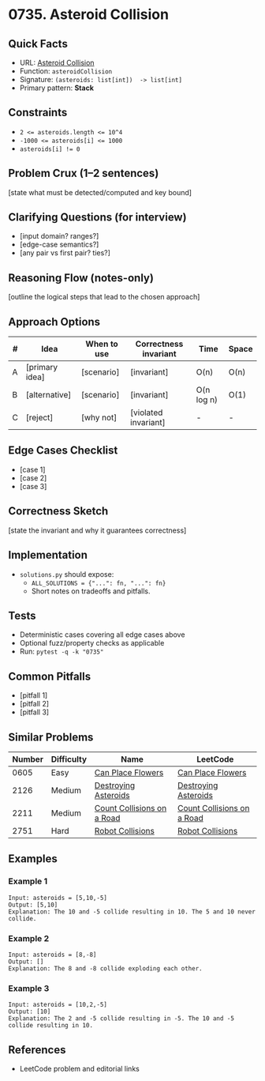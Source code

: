 # 0735. Asteroid Collision

## Quick Facts

- URL: [Asteroid Collision](https://leetcode.com/problems/asteroid-collision/)
- Function: `asteroidCollision`
- Signature: `(asteroids: list[int])  -> list[int]`
- Primary pattern: **Stack**

## Constraints

- `2 <= asteroids.length <= 10^4`
- `-1000 <= asteroids[i] <= 1000`
- `asteroids[i] != 0`

## Problem Crux (1–2 sentences)

[state what must be detected/computed and key bound]

## Clarifying Questions (for interview)

- [input domain? ranges?]
- [edge-case semantics?]
- [any pair vs first pair? ties?]

## Reasoning Flow (notes-only)

[outline the logical steps that lead to the chosen approach]

## Approach Options

| # | Idea | When to use | Correctness invariant | Time | Space |
|---|------|-------------|-----------------------|------|-------|
| A | [primary idea] | [scenario] | [invariant] | O(n) | O(n) |
| B | [alternative] | [scenario] | [invariant] | O(n log n) | O(1) |
| C | [reject] | [why not] | [violated invariant] | - | - |

## Edge Cases Checklist

- [case 1]
- [case 2]
- [case 3]

## Correctness Sketch

[state the invariant and why it guarantees correctness]

## Implementation

- `solutions.py` should expose:
  - `ALL_SOLUTIONS = {"...": fn, "...": fn}`
  - Short notes on tradeoffs and pitfalls.

## Tests

- Deterministic cases covering all edge cases above
- Optional fuzz/property checks as applicable
- Run: `pytest -q -k "0735"`

## Common Pitfalls

- [pitfall 1]
- [pitfall 2]
- [pitfall 3]

## Similar Problems

| Number | Difficulty | Name | LeetCode |
|---|---|---|---|
| 0605 | Easy | [Can Place Flowers](../0605-can-place-flowers/readme.md) | [Can Place Flowers](https://leetcode.com/problems/can-place-flowers/) |
| 2126 | Medium | [Destroying Asteroids](../2126-destroying-asteroids/readme.md) | [Destroying Asteroids](https://leetcode.com/problems/destroying-asteroids/) |
| 2211 | Medium | [Count Collisions on a Road](../2211-count-collisions-on-a-road/readme.md) | [Count Collisions on a Road](https://leetcode.com/problems/count-collisions-on-a-road/) |
| 2751 | Hard | [Robot Collisions](../2751-robot-collisions/readme.md) | [Robot Collisions](https://leetcode.com/problems/robot-collisions/) |

## Examples

### Example 1

```text
Input: asteroids = [5,10,-5]
Output: [5,10]
Explanation: The 10 and -5 collide resulting in 10. The 5 and 10 never collide.
```

### Example 2

```text
Input: asteroids = [8,-8]
Output: []
Explanation: The 8 and -8 collide exploding each other.
```

### Example 3

```text
Input: asteroids = [10,2,-5]
Output: [10]
Explanation: The 2 and -5 collide resulting in -5. The 10 and -5 collide resulting in 10.
```

## References

- LeetCode problem and editorial links
